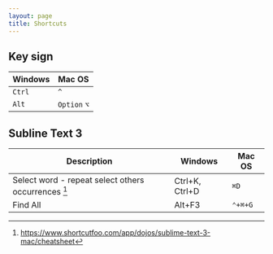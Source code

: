 ```yaml
---
layout: page
title: Shortcuts
---
```


## Key sign

Windows | Mac OS
------------ | -------------
`Ctrl` | `^`
`Alt` | `Option` `⌥`


## Subline Text 3 


Description | Windows | Mac OS
------------  | ------------ | -------------
Select word - repeat select others occurrences [^st1] | Ctrl+K, Ctrl+D | `⌘D`
Find All | Alt+F3 | `⌃+⌘+G`


[^st1]: https://www.shortcutfoo.com/app/dojos/sublime-text-3-mac/cheatsheet